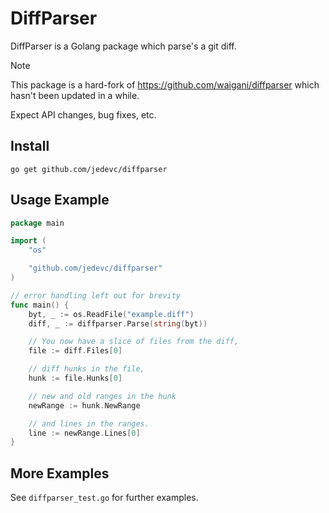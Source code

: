 # DiffParser

DiffParser is a Golang package which parse's a git diff.

> [!NOTE]
>
> This package is a hard-fork of <https://github.com/waigani/diffparser> which
> hasn't been updated in a while.
>
> Expect API changes, bug fixes, etc.

## Install

    go get github.com/jedevc/diffparser

## Usage Example

```go
package main

import (
    "os"

    "github.com/jedevc/diffparser"
)

// error handling left out for brevity
func main() {
    byt, _ := os.ReadFile("example.diff")
    diff, _ := diffparser.Parse(string(byt))

    // You now have a slice of files from the diff,
    file := diff.Files[0]

    // diff hunks in the file,
    hunk := file.Hunks[0]

    // new and old ranges in the hunk
    newRange := hunk.NewRange

    // and lines in the ranges.
    line := newRange.Lines[0]
}
```

## More Examples

See `diffparser_test.go` for further examples.
